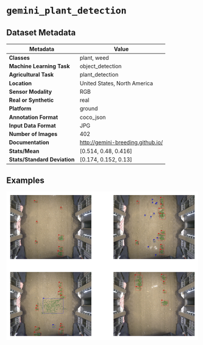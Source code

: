 
# `gemini_plant_detection`

## Dataset Metadata

| Metadata | Value |
| --- | --- |
| **Classes** | plant, weed |
| **Machine Learning Task** | object_detection |
| **Agricultural Task** | plant_detection |
| **Location** | United States, North America |
| **Sensor Modality** | RGB |
| **Real or Synthetic** | real |
| **Platform** | ground |
| **Annotation Format** | coco_json |
| **Input Data Format** | JPG |
| **Number of Images** | 402 |
| **Documentation** | http://gemini-breeding.github.io/ |
| **Stats/Mean** | [0.514, 0.48, 0.416] |
| **Stats/Standard Deviation** | [0.174, 0.152, 0.13] |


## Examples

![Example Images for gemini_plant_detection](https://github.com/Project-AgML/AgML/blob/main/docs/sample_images/gemini_plant_detection_examples.png)